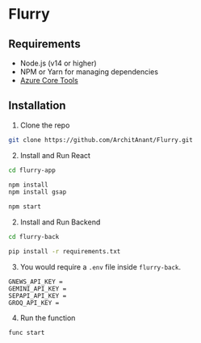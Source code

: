 # Flurry

## Requirements
- Node.js (v14 or higher)
- NPM or Yarn for managing dependencies
- [Azure Core Tools](https://learn.microsoft.com/en-us/azure/azure-functions/functions-run-local?tabs=macos%2Cisolated-process%2Cnode-v4%2Cpython-v2%2Chttp-trigger%2Ccontainer-apps&pivots=programming-language-csharp)



## Installation
1. Clone the repo
```bash
git clone https://github.com/ArchitAnant/Flurry.git
```

2. Install and Run React
```bash
cd flurry-app

npm install
npm install gsap

npm start
```
2. Install and Run Backend
```bash
cd flurry-back

pip install -r requirements.txt
```
3. You would require a `.env` file inside `flurry-back`.
```
GNEWS_API_KEY = 
GEMINI_API_KEY = 
SEPAPI_API_KEY = 
GROQ_API_KEY =
```

4. Run the function
```bash
func start
```


